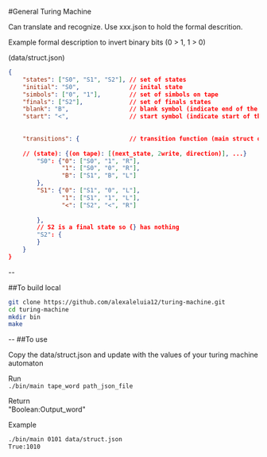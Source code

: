 
#General Turing Machine

Can translate and recognize. Use xxx.json to hold the formal descrition.



Example formal description to invert binary bits (0 > 1, 1 > 0)

(data/struct.json)
```json
{
    "states": ["S0", "S1", "S2"], // set of states
    "initial": "S0",              // inital state
    "simbols": ["0", "1"],        // set of simbols on tape
    "finals": ["S2"],             // set of finals states 
    "blank": "B",                 // blank symbol (indicate end of the word on tape)
    "start": "<",                 // start symbol (indicate start of the word on tape)
    
    
    "transitions": {              // transition function (main struct of turing machine)
    
    // (state): {(on tape): [(next_state, 2write, direction)], ...}
        "S0": {"0": ["S0", "1", "R"],
               "1": ["S0", "0", "R"],
               "B": ["S1", "B", "L"]
        },
        "S1": {"0": ["S1", "0", "L"],
               "1": ["S1", "1", "L"],
               "<": ["S2", "<", "R"]
        
        },
        // S2 is a final state so {} has nothing
        "S2": {
        }
    }
}
```
--

##To build local

```sh
git clone https://github.com/alexaleluia12/turing-machine.git
cd turing-machine
mkdir bin
make
```
--
##To use

Copy the data/struct.json and update with the values of your turing machine automaton

Run<br/>
``` ./bin/main tape_word path_json_file ```

Return<br />
"Boolean:Output_word"

Example<br />
```sh
./bin/main 0101 data/struct.json
True:1010
```




